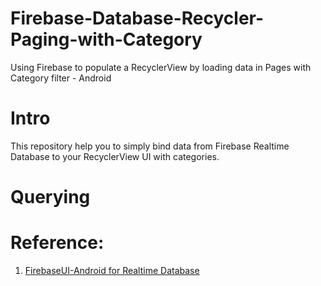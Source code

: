 # Firebase-Database-Recycler-Paging-with-Category
Using Firebase to populate a RecyclerView by loading data in Pages with Category filter - Android


# Intro
This repository help you to simply bind data from Firebase Realtime Database to your RecyclerView UI with categories.



# Querying


# Reference:
1. [FirebaseUI-Android for Realtime Database](https://github.com/firebase/FirebaseUI-Android/tree/master/database)